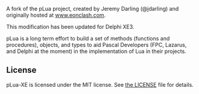 A fork of the pLua project, created by Jeremy Darling (@jdarling) and originally hosted at www.eonclash.com.

This modification has been updated for Delphi XE3.

pLua is a long term effort to build a set of methods (functions and procedures), objects, and types to aid Pascal Developers (FPC, Lazarus, and Delphi at the moment) in the implementation of Lua in their projects.

## License #

pLua-XE is licensed under the MIT license. See [the LICENSE](https://github.com/felipedaragon/pLua-XE/blob/master/LICENSE) file for details.